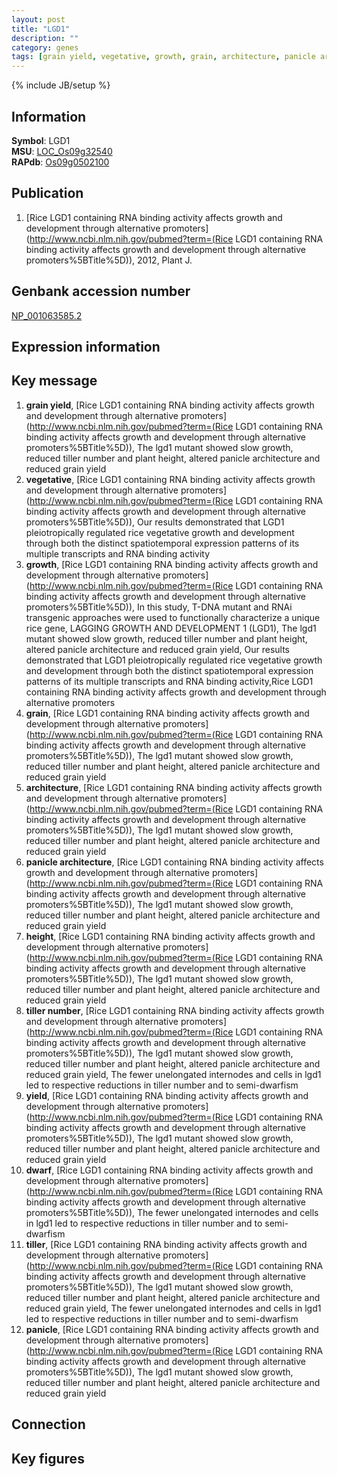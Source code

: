 ```yaml
---
layout: post
title: "LGD1"
description: ""
category: genes
tags: [grain yield, vegetative, growth, grain, architecture, panicle architecture, height, tiller number, yield, dwarf, tiller, panicle]
---
```

{% include JB/setup %}

## Information
__Symbol__: LGD1  
__MSU__: [LOC_Os09g32540](http://rice.plantbiology.msu.edu/cgi-bin/ORF_infopage.cgi?orf=LOC_Os09g32540)  
__RAPdb__: [Os09g0502100](http://rapdb.dna.affrc.go.jp/viewer/gbrowse_details/irgsp1?name=Os09g0502100)  

## Publication
1. [Rice LGD1 containing RNA binding activity affects growth and development through alternative promoters](http://www.ncbi.nlm.nih.gov/pubmed?term=(Rice LGD1 containing RNA binding activity affects growth and development through alternative promoters%5BTitle%5D)), 2012, Plant J.

## Genbank accession number
[NP_001063585.2](http://www.ncbi.nlm.nih.gov/nuccore/NP_001063585.2)

## Expression information

## Key message
1. __grain yield__, [Rice LGD1 containing RNA binding activity affects growth and development through alternative promoters](http://www.ncbi.nlm.nih.gov/pubmed?term=(Rice LGD1 containing RNA binding activity affects growth and development through alternative promoters%5BTitle%5D)),  The lgd1 mutant showed slow growth, reduced tiller number and plant height, altered panicle architecture and reduced grain yield
2. __vegetative__, [Rice LGD1 containing RNA binding activity affects growth and development through alternative promoters](http://www.ncbi.nlm.nih.gov/pubmed?term=(Rice LGD1 containing RNA binding activity affects growth and development through alternative promoters%5BTitle%5D)),  Our results demonstrated that LGD1 pleiotropically regulated rice vegetative growth and development through both the distinct spatiotemporal expression patterns of its multiple transcripts and RNA binding activity
3. __growth__, [Rice LGD1 containing RNA binding activity affects growth and development through alternative promoters](http://www.ncbi.nlm.nih.gov/pubmed?term=(Rice LGD1 containing RNA binding activity affects growth and development through alternative promoters%5BTitle%5D)),  In this study, T-DNA mutant and RNAi transgenic approaches were used to functionally characterize a unique rice gene, LAGGING GROWTH AND DEVELOPMENT 1 (LGD1), The lgd1 mutant showed slow growth, reduced tiller number and plant height, altered panicle architecture and reduced grain yield, Our results demonstrated that LGD1 pleiotropically regulated rice vegetative growth and development through both the distinct spatiotemporal expression patterns of its multiple transcripts and RNA binding activity,Rice LGD1 containing RNA binding activity affects growth and development through alternative promoters
4. __grain__, [Rice LGD1 containing RNA binding activity affects growth and development through alternative promoters](http://www.ncbi.nlm.nih.gov/pubmed?term=(Rice LGD1 containing RNA binding activity affects growth and development through alternative promoters%5BTitle%5D)),  The lgd1 mutant showed slow growth, reduced tiller number and plant height, altered panicle architecture and reduced grain yield
5. __architecture__, [Rice LGD1 containing RNA binding activity affects growth and development through alternative promoters](http://www.ncbi.nlm.nih.gov/pubmed?term=(Rice LGD1 containing RNA binding activity affects growth and development through alternative promoters%5BTitle%5D)),  The lgd1 mutant showed slow growth, reduced tiller number and plant height, altered panicle architecture and reduced grain yield
6. __panicle architecture__, [Rice LGD1 containing RNA binding activity affects growth and development through alternative promoters](http://www.ncbi.nlm.nih.gov/pubmed?term=(Rice LGD1 containing RNA binding activity affects growth and development through alternative promoters%5BTitle%5D)),  The lgd1 mutant showed slow growth, reduced tiller number and plant height, altered panicle architecture and reduced grain yield
7. __height__, [Rice LGD1 containing RNA binding activity affects growth and development through alternative promoters](http://www.ncbi.nlm.nih.gov/pubmed?term=(Rice LGD1 containing RNA binding activity affects growth and development through alternative promoters%5BTitle%5D)),  The lgd1 mutant showed slow growth, reduced tiller number and plant height, altered panicle architecture and reduced grain yield
8. __tiller number__, [Rice LGD1 containing RNA binding activity affects growth and development through alternative promoters](http://www.ncbi.nlm.nih.gov/pubmed?term=(Rice LGD1 containing RNA binding activity affects growth and development through alternative promoters%5BTitle%5D)),  The lgd1 mutant showed slow growth, reduced tiller number and plant height, altered panicle architecture and reduced grain yield, The fewer unelongated internodes and cells in lgd1 led to respective reductions in tiller number and to semi-dwarfism
9. __yield__, [Rice LGD1 containing RNA binding activity affects growth and development through alternative promoters](http://www.ncbi.nlm.nih.gov/pubmed?term=(Rice LGD1 containing RNA binding activity affects growth and development through alternative promoters%5BTitle%5D)),  The lgd1 mutant showed slow growth, reduced tiller number and plant height, altered panicle architecture and reduced grain yield
10. __dwarf__, [Rice LGD1 containing RNA binding activity affects growth and development through alternative promoters](http://www.ncbi.nlm.nih.gov/pubmed?term=(Rice LGD1 containing RNA binding activity affects growth and development through alternative promoters%5BTitle%5D)),  The fewer unelongated internodes and cells in lgd1 led to respective reductions in tiller number and to semi-dwarfism
11. __tiller__, [Rice LGD1 containing RNA binding activity affects growth and development through alternative promoters](http://www.ncbi.nlm.nih.gov/pubmed?term=(Rice LGD1 containing RNA binding activity affects growth and development through alternative promoters%5BTitle%5D)),  The lgd1 mutant showed slow growth, reduced tiller number and plant height, altered panicle architecture and reduced grain yield, The fewer unelongated internodes and cells in lgd1 led to respective reductions in tiller number and to semi-dwarfism
12. __panicle__, [Rice LGD1 containing RNA binding activity affects growth and development through alternative promoters](http://www.ncbi.nlm.nih.gov/pubmed?term=(Rice LGD1 containing RNA binding activity affects growth and development through alternative promoters%5BTitle%5D)),  The lgd1 mutant showed slow growth, reduced tiller number and plant height, altered panicle architecture and reduced grain yield

## Connection

## Key figures


